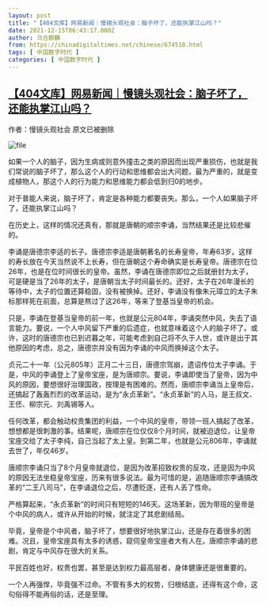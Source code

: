 ```yaml
---
layout: post
title: "【404文库】网易新闻｜慢镜头观社会：脑子坏了，还能执掌江山吗？"
date: 2021-12-15T06:43:17.000Z
author: 乌合麒麟
from: https://chinadigitaltimes.net/chinese/674518.html
tags: [ 中国数字时代 ]
categories: [ 中国数字时代 ]
---
```

<!--1639550597000-->
[【404文库】网易新闻｜慢镜头观社会：脑子坏了，还能执掌江山吗？](https://chinadigitaltimes.net/chinese/674518.html)
------

<div>
<p>作者：慢镜头观社会  原文已被删除</p><p><img src="https://chinadigitaltimes.net/chinese/files/2021/12/image-1639549971553.png" alt="file" /></p><p>如果一个人的脑子，因为生病或则意外撞击之类的原因而出现严重损伤，也就是我们常说的脑子坏了，那么这个人的行动和思维都会出大问题，最为严重的，就是变成植物人，那这个人的行为能力和思维能力都会低到归0的地步。</p><p>对于普能人来说，脑子坏了，肯定是各种能力都要丧失。那么，一个人如果脑子坏了，还能执掌江山吗？</p><p>在历史上，这样的情况还真有，那就是唐朝的顺宗李诵，当然结果还是比较悲催的。</p><p>李诵是唐德宗李适的长子。唐德宗李适是唐朝著名的长寿皇帝，年寿63岁。这样的寿长放在今天当然说不上长寿，但在唐朝这个寿命确实是长寿皇帝。唐德宗在位26年，也是在位时间很长的皇帝。虽然，李诵在唐德宗即位之后就册封为太子，可是硬是当了26年的太子，是唐朝当太子时间最长的。还好，太子在26年漫长的等待中，太子的位置还算稳固，没有被换掉。还好，李诵没有像朱元璋立的太子朱标那样死在前面，总算是熬过了这26年，等来了登基当皇帝的机会。</p><p>只是，李诵在登基当皇帝的前一年，也就是公元804年，李诵突然中风，失去了语言能力。要说，一个人中风留下严重的后遗症，也就意味着这个人的脑子坏了。或许，这时的唐德宗也已到迟暮之年，可能考虑到自己将不久于人世，或许是出于其他原因的考虑，总之，唐德宗并没有因为李诵的中风而换掉这个太子。</p><p>贞元二十一年（公元805年）正月二十三日，唐德宗驾崩，遗诏传位太子李诵。于是，中风的李诵登上了皇帝宝座，是为唐顺宗。要说，李诵即使当了皇帝，因为中风的原因，要想很好治理国政，按理是有困难的。然而，唐顺宗李诵当上皇帝后，还搞起了轰轰烈烈的改革运动，是为“永贞革新”。“永贞革新”的人马，是王叔文、王伾、柳宗元、刘禹锡等人。</p><p>任何改革，都会触动权贵集团的利益，一个中风的皇帝，带领一班人搞起了改革，想想都是很刺激的事。结果呢，唐顺宗在位仅仅8个月时间，就被迫退位，让皇帝宝座交给了太子李纯，自己当起了太上皇。到第二年，也就是公元806年，李诵就去世了，年仅46岁。</p><p>唐顺宗李诵只当了8个月皇帝就退位，是因为改革招致权贵的反攻，还是因为中风的原因无法坐稳皇帝宝座，历来有很多说法。最为可惜的是，追随唐顺宗李诵搞改革的“二王八司马”，在李诵退位之后，尽遭贬逐，还有人丢了性命。</p><p>严格算起来，“永贞革新”的时间只有短短的146天。这场革新，因为带班的皇帝是个中风的病人，或许从开始的时候，就注定了其悲剧结局。</p><p>毕竟，皇帝是个中风者，脑子坏了，想要很好地执掌江山，还是存在着很多的困难。况且，皇帝宝座具有太多的诱惑，窥伺皇帝宝座者大有人在。唐顺宗李诵的悲剧，肯定与中风存在很大的关系。</p><p>平民百姓也好，权贵也罢，甚至是达到权力最高层者，身体健康还是很重要的。</p><p>一个人再强悍，毕竟强不过命。不管有多大的权势，归根结底，还得有这个命，这句俗得不能再俗的话，还是至理。</p>
</div>
